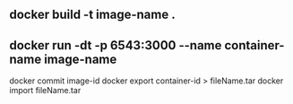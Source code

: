 ## docker build -t image-name .




## docker run -dt -p 6543:3000 --name container-name image-name




docker commit image-id
docker export container-id > fileName.tar
docker import fileName.tar 